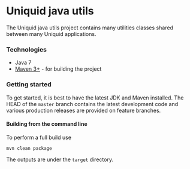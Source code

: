 Uniquid java utils
======================================

The Uniquid java utils project contains many utilities classes shared between many Uniquid applications.

### Technologies

* Java 7
* [Maven 3+](http://maven.apache.org) - for building the project

### Getting started

To get started, it is best to have the latest JDK and Maven installed. The HEAD of the `master` branch contains the latest development code and various production releases are provided on feature branches.

#### Building from the command line

To perform a full build use
```
mvn clean package
```
The outputs are under the `target` directory.
